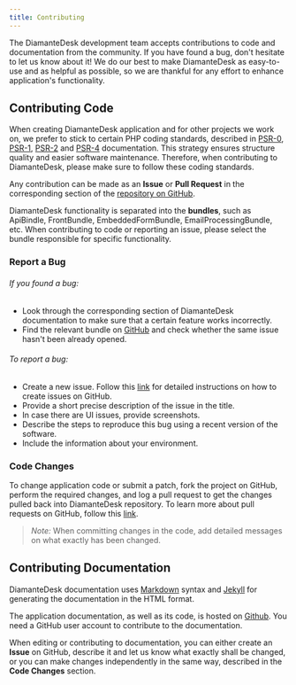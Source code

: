 ```yaml
---
title: Contributing
---
```


The DiamanteDesk development team accepts contributions to code and documentation from the community. If you have found a bug, don't hesitate to let us know about it! We do our best to make DiamanteDesk as easy-to-use and as helpful as possible, so we are thankful for any effort to enhance application's functionality.

## Contributing Code

When creating DiamanteDesk application and for other projects we work on, we prefer to stick to certain PHP coding standards, described in [PSR-0](http://www.php-fig.org/psr/psr-0/), [PSR-1](http://www.php-fig.org/psr/psr-1/), [PSR-2](http://www.php-fig.org/psr/psr-2/) and [PSR-4](http://www.php-fig.org/psr/psr-4/) documentation. This strategy ensures structure quality and easier software maintenance. Therefore, when contributing to DiamanteDesk, please make sure to follow these coding standards.

Any contribution can be made as an **Issue** or **Pull Request** in the corresponding section of the [repository on GitHub](https://github.com/eltrino).

DiamanteDesk functionality is separated into the **bundles**, such as ApiBindle, FrontBundle, EmbeddedFormBundle, EmailProcessingBundle, etc. When contributing to code or reporting an issue, please select the bundle responsible for specific functionality.

### Report a Bug

###### If you found a bug:

* Look through the corresponding section of DiamanteDesk documentation to make sure that a certain feature works incorrectly.
* Find the relevant bundle on [GitHub](https://github.com/eltrino) and check whether the same issue hasn't been already opened.

###### To report a bug:

* Create a new issue. Follow this [link](https://help.github.com/articles/creating-an-issue/) for detailed instructions on how to create issues on GitHub.
* Provide a short precise description of the issue in the title.
* In case there are UI issues, provide screenshots.
* Describe the steps to reproduce this bug using a recent version of the software.
* Include the information about your environment.

### Code Changes

To change application code or submit a patch, fork the project on GitHub, perform the required changes, and log a pull request to get the changes pulled back into DiamanteDesk repository. To learn more about pull requests on GitHub, follow this [link](https://help.github.com/articles/using-pull-requests/).

>_Note:_ When committing changes in the code, add detailed messages on what exactly has been changed.

## Contributing Documentation

DiamanteDesk documentation uses [Markdown](https://guides.github.com/features/mastering-markdown/) syntax and [Jekyll](http://jekyllrb.com/) for generating the documentation in the HTML format.

The application documentation, as well as its code, is hosted on [Github](https://github.com/eltrino/diamantedesk-documentation). You need a GitHub user account to contribute to the documentation.

When editing or contributing to documentation, you can either create an **Issue** on GitHub, describe it and let us know what exactly shall be changed, or you can make changes independently in the same way, described in the **Code Changes** section.
